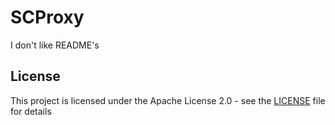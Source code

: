 # SCProxy

I don't like README's

## License

This project is licensed under the Apache License 2.0 - see the [LICENSE](LICENSE) file for details